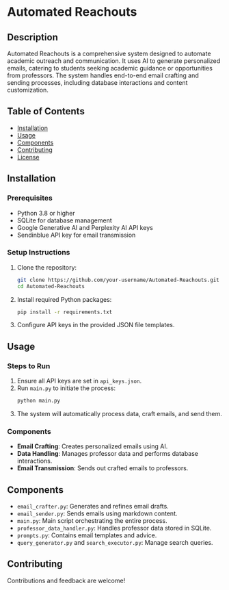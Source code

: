 
# Automated Reachouts

## Description
Automated Reachouts is a comprehensive system designed to automate academic outreach and communication. It uses AI to generate personalized emails, catering to students seeking academic guidance or opportunities from professors. The system handles end-to-end email crafting and sending processes, including database interactions and content customization.

## Table of Contents
- [Installation](#installation)
- [Usage](#usage)
- [Components](#components)
- [Contributing](#contributing)
- [License](#license)

## Installation

### Prerequisites
- Python 3.8 or higher
- SQLite for database management
- Google Generative AI and Perplexity AI API keys
- Sendinblue API key for email transmission

### Setup Instructions
1. Clone the repository:
   ```bash
   git clone https://github.com/your-username/Automated-Reachouts.git
   cd Automated-Reachouts
   ```
2. Install required Python packages:
   ```bash
   pip install -r requirements.txt
   ```
3. Configure API keys in the provided JSON file templates.

## Usage

### Steps to Run
1. Ensure all API keys are set in `api_keys.json`.
2. Run `main.py` to initiate the process:
   ```bash
   python main.py
   ```
3. The system will automatically process data, craft emails, and send them.

### Components
- **Email Crafting**: Creates personalized emails using AI.
- **Data Handling**: Manages professor data and performs database interactions.
- **Email Transmission**: Sends out crafted emails to professors.

## Components

- `email_crafter.py`: Generates and refines email drafts.
- `email_sender.py`: Sends emails using markdown content.
- `main.py`: Main script orchestrating the entire process.
- `professor_data_handler.py`: Handles professor data stored in SQLite.
- `prompts.py`: Contains email templates and advice.
- `query_generator.py` and `search_executor.py`: Manage search queries.

## Contributing
Contributions and feedback are welcome! 

